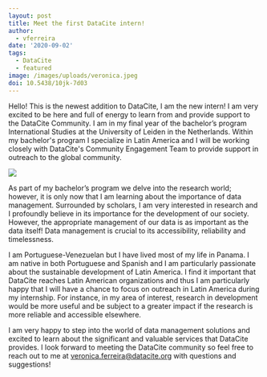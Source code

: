 ```yaml
---
layout: post
title: Meet the first DataCite intern!
author:
  - vferreira
date: '2020-09-02'
tags:
  - DataCite
  - featured
image: /images/uploads/veronica.jpeg
doi: 10.5438/10jk-7d03
---
```

Hello! This is the newest addition to DataCite, I am the new intern! I am very excited to be here and full of energy to learn from and provide support to the DataCite Community. I am in my final year of the bachelor’s program International Studies at the University of Leiden in the Netherlands. Within my bachelor's program I specialize in Latin America and I will be working closely with DataCite's Community Engagement Team to provide support in outreach to the global community.

![](/images/uploads/veronica.jpeg)

As part of my bachelor’s program we delve into the research world; however, it is only now that I am learning about the importance of data management. Surrounded by scholars, I am very interested in research and I profoundly believe in its importance for the development of our society. However, the appropriate management of our data is as important as the data itself! Data management is crucial to its accessibility, reliability and timelessness.  

I am Portuguese-Venezuelan but I have lived most of my life in Panama. I am native in both Portuguese and Spanish and I am particularly passionate about the sustainable development of Latin America. I find it important that DataCite reaches Latin American organizations and thus I am particularly happy that I will have a chance to focus on outreach in Latin America during my internship. For instance, in my area of interest, research in development would be more useful and be subject to a greater impact if the research is more reliable and accessible elsewhere. 

I am very happy to step into the world of data management solutions and excited to learn about the significant and valuable services that DataCite provides. I look forward to meeting the DataCite community so feel free to reach out to me at veronica.ferreira@datacite.org with questions and suggestions!
